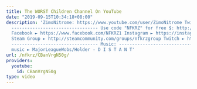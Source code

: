 ```yaml
---
title: The WORST Children Channel On YouTube
date: "2019-09-15T10:34:18+08:00"
description: 'ZimoNitrome: https://www.youtube.com/user/ZimoNitrome Twitter ► https://twitter.com/NFKRZAlt
  --------------------------------- Use code "NFKRZ" for free $: http://csgowild.com/free-emeralds
  Facebook ► https://www.facebook.com/NFKRZ1 Instagram ► https://instagram.com/roman_nfkrz/
  Steam Group ► http://steamcommunity.com/groups/nfkrzgroup Twitch ► http://www.twitch.tv/nfkrz
  --------------------------------- Music: --------------------------------- Outro
  music ► MajorLeagueWobs/Holder - D I S T A N T'
url: /nfkrz/CBanVrgN50g/
providers:
  youtube:
    id: CBanVrgN50g
type: video
---
```

